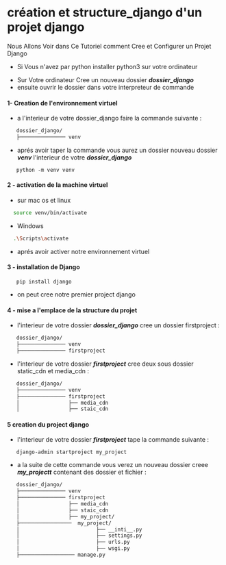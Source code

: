 #  création et structure_django d'un projet django
Nous Allons Voir dans Ce Tutoriel comment Cree et Configurer un Projet Django
- Si Vous n'avez par python installer python3 sur votre ordinateur 
* Sur Votre ordinateur Cree un nouveau dossier ***dossier_django***
* ensuite ouvrir le dossier dans votre interpreteur de commande

#### 1- Creation de l'environnement virtuel 
* a l'interieur de votre dossier_django faire la commande suivante :
```bash
   dossier_django/
   ├─────────────── venv
```
* aprés avoir taper la commande vous aurez un dossier nouveau dossier ***venv*** l'interieur de votre ***dossier_django***
```pyhon
   python -m venv venv 
```
#### 2 - activation de la machine virtuel 
* sur mac os et linux 
```bash
  source venv/bin/activate
```
* Windows
```bash
  .\Scripts\activate
```
* aprés avoir activer notre environnement virtuel
 
#### 3 - installation de Django
```pyhon
   pip install django
```
* on peut cree notre premier project django
#### 4 - mise a l'emplace de la structure du projet 
*  l'interieur de votre dossier ***dossier_django***  cree un dossier firstproject :
```bash
   dossier_django/
   ├─────────────── venv
   ├─────────────── firstproject
```
*  l'interieur de votre dossier ***firstproject***  cree deux sous dossier static_cdn et media_cdn :
```bash
   dossier_django/
   ├─────────────── venv
   ├─────────────── firstproject
   │                ├── media_cdn
   │                ├── staic_cdn
```
 #### 5 creation du project django 
 *  l'interieur de votre dossier ***firstproject*** tape la commande suivante  :
```pyhon
   django-admin startproject my_project
```
*  a la suite de cette commande vous verez un nouveau dossier creee ***my_projectt*** contenant des dossier et fichier  :
```bash
   dossier_django/
   ├─────────────── venv
   ├─────────────── firstproject
   │                ├── media_cdn
   │                ├── staic_cdn
   │                ├── my_project/
   ├─────────────────  my_project/
   │                         ├── __inti__.py
   │                         ├── settings.py
   │                         ├── urls.py
   │                         ├── wsgi.py
   ├────────────────── manage.py 
```
